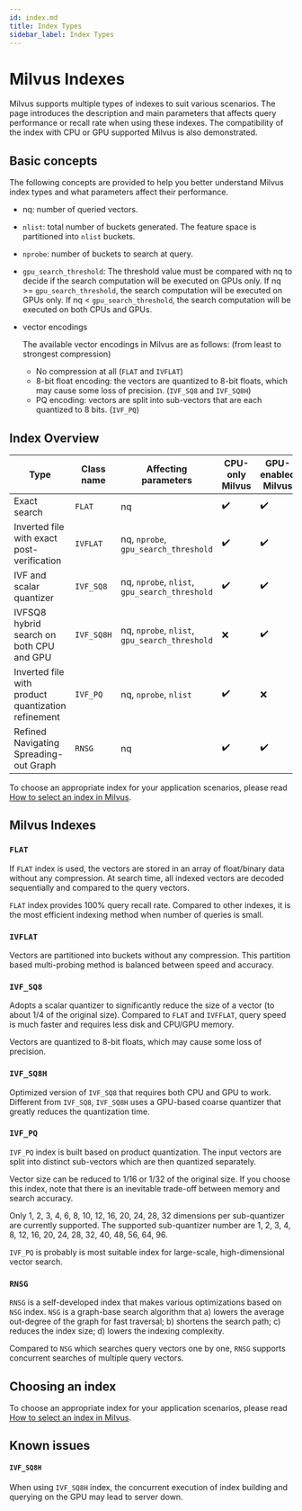 ```yaml
---
id: index.md
title: Index Types
sidebar_label: Index Types
---
```


# Milvus Indexes

Milvus supports multiple types of indexes to suit various scenarios. The page introduces the description and main parameters that affects query performance or recall rate when using these indexes. The compatibility of the index with CPU or GPU supported Milvus is also demonstrated.

## Basic concepts

The following concepts are provided to help you better understand Milvus index types and what parameters affect their performance.

- nq: number of queried vectors.

- `nlist`: total number of buckets generated. The feature space is partitioned into `nlist` buckets. 

- `nprobe`: number of buckets to search at query.

- `gpu_search_threshold`: The threshold value must be compared with nq to decide if the search computation will be executed on GPUs only. If nq >= `gpu_search_threshold`, the search computation will be executed on GPUs only. If nq < `gpu_search_threshold`, the search computation will be executed on both CPUs and GPUs.

- vector encodings

  The available vector encodings in Milvus are as follows: (from least to strongest compression)

  - No compression at all (`FLAT` and `IVFLAT`)
  - 8-bit float encoding: the vectors are quantized to 8-bit floats, which may cause some loss of precision. (`IVF_SQ8` and `IVF_SQ8H`)
  - PQ encoding: vectors are split into sub-vectors that are each quantized to 8 bits. (`IVF_PQ`)

## Index Overview

<div class="table-wrapper" markdown="block">

| Type                                               | Class name | Affecting parameters                          | CPU-only Milvus  | GPU-enabled Milvus |
| -------------------------------------------------- | ---------- | --------------------------------------------- | ---------------- | ------------------ |
| Exact search                                       | `FLAT`     | nq                                            | ✔️               | ✔️                  |
| Inverted file with exact post-verification         | `IVFLAT`   | nq, `nprobe`, `gpu_search_threshold`          | ✔️               | ✔️                  |
| IVF and scalar quantizer                           | `IVF_SQ8`  | nq, `nprobe`, `nlist`, `gpu_search_threshold`  | ✔️               | ✔️                  |
| IVFSQ8 hybrid search on both CPU and GPU           | `IVF_SQ8H` | nq, `nprobe`, `nlist`, `gpu_search_threshold` | ❌               | ✔️                  |
| Inverted file with product quantization refinement | `IVF_PQ`   | nq, `nprobe`, `nlist`                         | ✔️               | ❌                  |
| Refined Navigating Spreading-out Graph             | `RNSG`     | nq                                            | ✔️               | ✔️                  |
</div>

To choose an appropriate index for your application scenarios, please read [How to select an index in Milvus](https://medium.com/@milvusio/how-to-choose-an-index-in-milvus-4f3d15259212).

## Milvus Indexes

### `FLAT`

If `FLAT` index is used, the vectors are stored in an array of float/binary data without any compression. At search time, all indexed vectors are decoded sequentially and compared to the query vectors.

`FLAT` index provides 100% query recall rate. Compared to other indexes, it is the most efficient indexing method when number of queries is small.

### `IVFLAT`

Vectors are partitioned into buckets without any compression. This partition based multi-probing method is balanced between speed and accuracy.

### `IVF_SQ8`

Adopts a scalar quantizer to significantly reduce the size of a vector (to about 1/4 of the original size). Compared to `FLAT` and `IVFFLAT`, query speed is much faster and requires less disk and CPU/GPU memory.

Vectors are quantized to 8-bit floats, which may cause some loss of precision.

### `IVF_SQ8H`

Optimized version of `IVF_SQ8` that requires both CPU and GPU to work. Different from `IVF_SQ8`,  `IVF_SQ8H` uses a GPU-based coarse quantizer that greatly reduces the quantization time.

### `IVF_PQ`

`IVF_PQ` index is built based on product quantization. The input vectors are split into distinct sub-vectors which are then quantized separately. 

Vector size can be reduced to 1/16 or 1/32 of the original size. If you choose this index, note that there is an inevitable trade-off between memory and search accuracy.

Only 1, 2, 3, 4, 6, 8, 10, 12, 16, 20, 24, 28, 32 dimensions per sub-quantizer are currently supported. The supported sub-quantizer number are 1, 2, 3, 4, 8, 12, 16, 20, 24, 28, 32, 40, 48, 56, 64, 96.

`IVF_PQ` is probably is most suitable index for large-scale, high-dimensional vector search.

### `RNSG`

`RNSG` is a self-developed index that makes various optimizations based on `NSG` index. `NSG`  is a graph-base search algorithm that a) lowers the average out-degree of the graph for fast traversal; b) shortens the search path; c) reduces the index size; d) lowers the indexing complexity.

Compared to `NSG` which searches query vectors one by one, `RNSG` supports concurrent searches of multiple query vectors.

## Choosing an index

To choose an appropriate index for your application scenarios, please read [How to select an index in Milvus](https://medium.com/@milvusio/how-to-choose-an-index-in-milvus-4f3d15259212).

## Known issues

#### `IVF_SQ8H`

When using `IVF_SQ8H` index, the concurrent execution of index building and querying on the GPU may lead to server down. 


